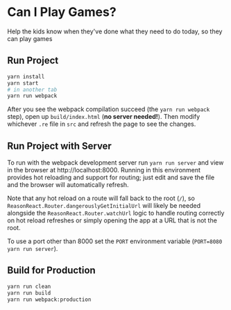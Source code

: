 # Can I Play Games?

Help the kids know when they've done what they need to do today, so they can play games

## Run Project

```sh
yarn install
yarn start
# in another tab
yarn run webpack
```

After you see the webpack compilation succeed (the `yarn run webpack` step), open up `build/index.html` (**no server needed!**). Then modify whichever `.re` file in `src` and refresh the page to see the changes.

## Run Project with Server

To run with the webpack development server run `yarn run server` and view in the browser at http://localhost:8000. Running in this environment provides hot reloading and support for routing; just edit and save the file and the browser will automatically refresh.

Note that any hot reload on a route will fall back to the root (`/`), so `ReasonReact.Router.dangerouslyGetInitialUrl` will likely be needed alongside the `ReasonReact.Router.watchUrl` logic to handle routing correctly on hot reload refreshes or simply opening the app at a URL that is not the root.

To use a port other than 8000 set the `PORT` environment variable (`PORT=8080 yarn run server`).

## Build for Production

```sh
yarn run clean
yarn run build
yarn run webpack:production
```
